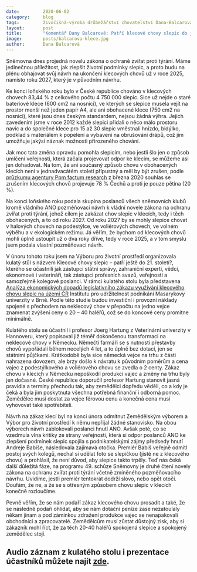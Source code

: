 ```yaml
---
date:         2020-06-02
category:     blog
tags:         živočišná-výroba drůbežářství chovatelství Dana-Balcarová
layout:       post
title:        "Komentář Dany Balcarové: Patří klecové chovy slepic do jedenadvacátého století?"
image:        posts/balcarova-klece.jpg
author:       Dana Balcarová
---  
```


Sněmovna dnes projedná novelu zákona o ochraně zvířat proti týrání. Máme jedinečnou příležitost, jak zlepšit životní podmínky slepic, a proto budu na plénu obhajovat svůj návrh na ukončení klecových chovů už v roce 2025, namísto roku 2027, který je v původním návrhu.

Ke konci loňského roku bylo v České republice chováno v klecových chovech 83,44 % z celkového počtu 4 750 000 slepic. Sice už nejde o staré bateriové klece (600 cm2 na nosnici), ve kterých se slepice musela vejít na prostor menší než jeden papír A4, ale ani  obohacené klece (750 cm2 na nosnici), které jsou dnes českým standardem, nejsou žádná výhra. Jejich zavedením jsme v roce 2012 každé slepici přidali o něco málo prostoru navíc a do společné klece pro 15 až 30 slepic vměstnali hnízdo, bidýlko, podklad s materiálem k popelení a vybavení na obrušování drápů, což jim umožňuje jakýsi náznak možnosti přirozeného chování.

Jak moc tato změna opravdu pomohla slepicím, nebo jestli šlo jen o způsob umlčení veřejnosti, která začala projevovat odpor ke klecím, se můžeme asi jen dohadovat. Na tom, že ani současný způsob chovu v obohacených klecích není v jednadvacátém století přípustný a měl by být zrušen, podle [průzkumu agentury Ppm factum research](https://www.factum.cz/aktuality/zakaz-klecoveho-chovu-slepic-podporuje-vetsina-cechu?fbclid=IwAR2L7ClIGFCMolHj9ObUCY2ZR-DSm22rJSJw2r0Zabm7P3jAfGR6p2HEW3g) z března 2020 souhlas se zrušením klecových chovů projevuje 78 % Čechů a proti je pouze pětina (20 %).

Na konci loňského roku podala skupina poslanců všech sněmovních klubů kromě vládního ANO pozměňovací návrh k vládní novele zákona na ochranu zvířat proti týrání, jehož cílem je zakázat chov slepic v klecích, tedy i těch obohacených, a to od roku 2027. Od roku 2027 by se mohly slepice chovat v  halových chovech na podestýlce, ve voliérových chovech, ve volném výběhu a v ekologickém režimu. Já věřím, že bychom od klecových chovů mohli úplně ustoupit už o dva roky dříve, tedy v roce 2025, a v tom smyslu jsem podala vlastní pozměňovací návrh.

V únoru tohoto roku jsem na Výboru pro životní prostředí organizovala kulatý stůl s názvem Klecové chovy slepic – patří ještě do 21. století?, kterého se účastnili jak zástupci státní správy, zahraniční experti, vědci, ekonomové i veterináři, tak zástupci profesních svazů, veřejnosti a samozřejmě kolegové poslanci. V rámci kulatého stolu byla představena [Analýza ekonomických dopadů legislativního zákazu využívání klecového chovu slepic na území ČR](https://www.psp.cz/sqw/hp.sqw?k=4606&td=19&cu=19) Institutu pro udržitelnost podnikání Masarykovy univerzity v Brně. Podle této studie budou investiční i provozní náklady spojené s přechodem na neklecový chov v přepočtu na jedno vejce znamenat zvýšení ceny o 20 – 40 haléřů, což se do koncové ceny promítne minimálně. 

Kulatého stolu se účastnil i profesor Joerg Hartung z Veterinární univerzity v Hannoveru, který popisoval již téměř dokončenou transformaci na neklecové chovy v Německu. Němečtí farmáři se s nutností přestavby chovů vypořádali během necelých 4 let, a to úplně bez dotací, jen se státními půjčkami. Krátkodobě byla sice německá vejce na trhu z části nahrazena dovozem, ale brzy došlo k návratu k původním poměrům a cena vajec z podestýlkového a voliérového chovu se zvedla o 2 centy. Zákaz chovu v klecích v Německu nepoškodil produkci vajec a změny na trhu byly jen dočasné. České republice doporučil profesor Hartung stanovit jasná pravidla a termíny přechodu tak, aby zemědělci dopředu věděli, co a kdy je čeká a byla jim poskytnuta všechna potřebná finanční i odborná pomoc. Zemědělec musí dostat za vejce férovou cenu a konečná cena musí vyhovovat také spotřebiteli. 

Návrh na zákaz klecí byl na konci února odmítnut Zemědělským výborem a Výbor pro životní prostředí k němu nepřijal žádné stanovisko. Na obou výborech návrh zablokovali poslanci hnutí ANO. Avšak poté, co se vzedmula vlna kritiky ze strany veřejnosti, která si odpor poslanců ANO ke zlepšení podmínek slepic spojila s podnikatelskými zájmy předsedy hnutí Andreje Babiše, následovala zajímavá otočka. Premiér Babiš veřejně odmítl postoj svých kolegů, nechal si udělat foto se slepičkou (jistě ne z klecového chovu) a prohlásil, že není důvod, aby slepice takto trpěly. Teď nás čeká další důležitá fáze, na programu 49. schůze Sněmovny je druhé čtení novely zákona na ochranu zvířat proti týrání včetně zmíněného pozměňovacího návrhu. Uvidíme, jestli premiér tentokrát dodrží slovo, nebo opět otočí. Doufám, že ne, a že se s otřesným způsobem chovu slepic v klecích konečně rozloučíme. 

Pevně věřím, že se nám podaří zákaz klecového chovu prosadit a také, že se následně podaří ohlídat, aby se nám dotační peníze zase nezatoulaly někam jinam a pod záminkou zdražení produkce vajec se nenapakovali obchodníci a zpracovatelé. Zemědělcům musí zůstat důstojný zisk, aby si zákazník mohl říct, že za těch 20-40 haléřů spokojená slepice a spokojený zemědělec stojí. 

Audio záznam z kulatého stolu i prezentace účastníků můžete najít [zde](https://www.psp.cz/sqw/text/orig2.sqw?idd=169676).
---
